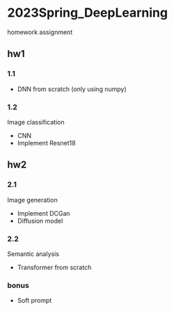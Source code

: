 # 2023Spring_DeepLearning
homework assignment
## hw1
### 1.1
- DNN from scratch (only using numpy)
### 1.2 
Image classification
- CNN 
- Implement Resnet18
## hw2
### 2.1
Image generation
- Implement DCGan
- Diffusion model
### 2.2
Semantic analysis
- Transformer from scratch
### bonus
- Soft prompt
